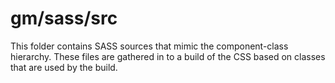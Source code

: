 # gm/sass/src

This folder contains SASS sources that mimic the component-class hierarchy. These files
are gathered in to a build of the CSS based on classes that are used by the build.
